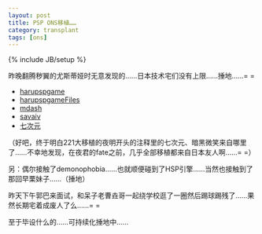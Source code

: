 ```yaml
---
layout: post
title: PSP ONS移植……
category: transplant
tags: [ons]
---
```

{% include JB/setup %}

昨晚翻腾秽翼的尤斯蒂娅时无意发现的……日本技术宅们没有上限……捶地……= =</p>

* [harupspgame](http://harupspgame.blog64.fc2.com/)
* [harupspgameFiles](http://briefcase.yahoo.co.jp/bc/qmbqmbqm/lst?.dir=/)
* [mdash](http://ameblo.jp/mdash/theme-10007280942.html)
* [savaiv](http://savaiv.blog81.fc2.com/)
* [七次元](http://nanajigen.mad.buttobi.net/)

（好吧，终于明白221大移植的夜明开头的注释里的七次元、暗黑微笑来自哪里了……不幸地发现，在夜君的fate之前，几乎全部移植都来自日本友人啊……= =）

另：偶尔接触了demonophobia……也就顺便碰到了HSP引擎……当然也接触到了那回早栗妹子……（捶地）

昨天下午郭巴来面试，和呆子老曹垚哥一起绕学校逛了一圈然后踢球踢残了……果然长期宅着成废人了么……= =

至于毕设什么的……可持续化捶地中……

